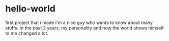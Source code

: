 # hello-world
first project that i made
I'm a nice guy who wants to know about many stuffs.
In the past 2 years, my personality and how the world shows himself to me changed a lot.
